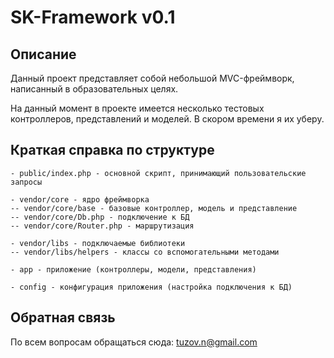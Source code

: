 # SK-Framework v0.1

## Описание

Данный проект представляет собой небольшой MVC-фреймворк, написанный в образовательных целях.

На данный момент в проекте имеется несколько тестовых контроллеров, представлений и моделей. В скором времени я их уберу.


## Краткая справка по структуре


```
- public/index.php - основной скрипт, принимающий пользовательские запросы

- vendor/core - ядро фреймворка
-- vendor/core/base - базовые контроллер, модель и представление
-- vendor/core/Db.php - подключение к БД
-- vendor/core/Router.php - маршрутизация

- vendor/libs - подключаемые библиотеки
-- vendor/libs/helpers - классы со вспомогательными методами

- app - приложение (контроллеры, модели, представления)

- config - конфигурация приложения (настройка подключения к БД)

```

## Обратная связь
По всем вопросам обращаться сюда: tuzov.n@gmail.com
